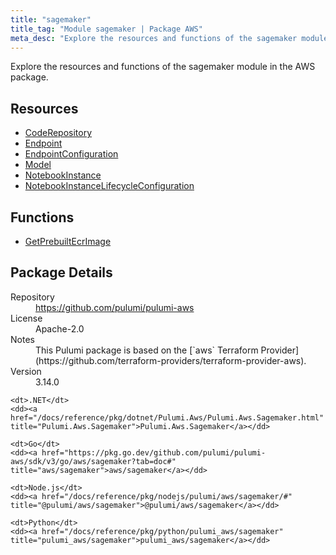 ```yaml
---
title: "sagemaker"
title_tag: "Module sagemaker | Package AWS"
meta_desc: "Explore the resources and functions of the sagemaker module in the AWS package."
---
```


<!-- WARNING: this file was generated by Pulumi Docs Generator. -->
<!-- Do not edit by hand unless you're certain you know what you are doing! -->

Explore the resources and functions of the sagemaker module in the AWS package.

<h2 id="resources">Resources</h2>
<ul class="api">
    <li><a href="coderepository" title="CodeRepository"><span class="symbol resource"></span>CodeRepository</a></li>
    <li><a href="endpoint" title="Endpoint"><span class="symbol resource"></span>Endpoint</a></li>
    <li><a href="endpointconfiguration" title="EndpointConfiguration"><span class="symbol resource"></span>EndpointConfiguration</a></li>
    <li><a href="model" title="Model"><span class="symbol resource"></span>Model</a></li>
    <li><a href="notebookinstance" title="NotebookInstance"><span class="symbol resource"></span>NotebookInstance</a></li>
    <li><a href="notebookinstancelifecycleconfiguration" title="NotebookInstanceLifecycleConfiguration"><span class="symbol resource"></span>NotebookInstanceLifecycleConfiguration</a></li>
</ul>

<h2 id="functions">Functions</h2>
<ul class="api">
    <li><a href="getprebuiltecrimage" title="GetPrebuiltEcrImage"><span class="symbol function"></span>GetPrebuiltEcrImage</a></li>
</ul>

<h2 id="package-details">Package Details</h2>
<dl class="package-details">
	<dt>Repository</dt>
	<dd><a href="https://github.com/pulumi/pulumi-aws">https://github.com/pulumi/pulumi-aws</a></dd>
	<dt>License</dt>
	<dd>Apache-2.0</dd>
	<dt>Notes</dt>
	<dd>This Pulumi package is based on the [`aws` Terraform Provider](https://github.com/terraform-providers/terraform-provider-aws).</dd>
	<dt>Version</dt>
	<dd>3.14.0</dd>
</dl>



<dl class="tabular">

    <dt>.NET</dt>
    <dd><a href="/docs/reference/pkg/dotnet/Pulumi.Aws/Pulumi.Aws.Sagemaker.html" title="Pulumi.Aws.Sagemaker">Pulumi.Aws.Sagemaker</a></dd>

    <dt>Go</dt>
    <dd><a href="https://pkg.go.dev/github.com/pulumi/pulumi-aws/sdk/v3/go/aws/sagemaker?tab=doc#" title="aws/sagemaker">aws/sagemaker</a></dd>

    <dt>Node.js</dt>
    <dd><a href="/docs/reference/pkg/nodejs/pulumi/aws/sagemaker/#" title="@pulumi/aws/sagemaker">@pulumi/aws/sagemaker</a></dd>

    <dt>Python</dt>
    <dd><a href="/docs/reference/pkg/python/pulumi_aws/sagemaker" title="pulumi_aws/sagemaker">pulumi_aws/sagemaker</a></dd>

</dl>

